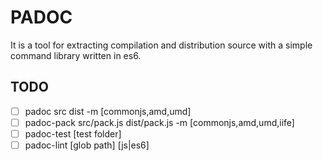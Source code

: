 # PADOC
It is a tool for extracting compilation and distribution source with a simple command library written in es6.


## TODO
  - [ ] padoc src dist -m [commonjs,amd,umd]
  - [ ] padoc-pack src/pack.js dist/pack.js -m [commonjs,amd,umd,iife]
  - [ ] padoc-test [test folder]
  - [ ] padoc-lint [glob path] [js|es6]
